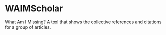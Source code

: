 # WAIMScholar
What Am I Missing? A tool that shows the collective references and citations for a group of articles.

